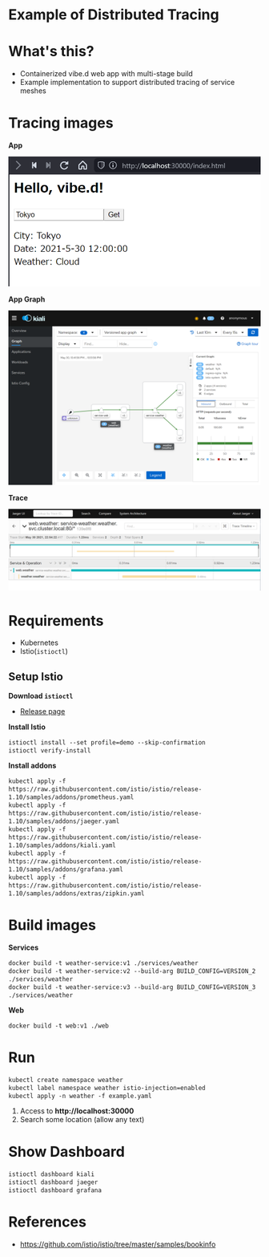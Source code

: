 # Example of Distributed Tracing

# What's this?

- Containerized vibe.d web app with multi-stage build
- Example implementation to support distributed tracing of service meshes

# Tracing images

__App__

![App](images/ss-app.png)

__App Graph__

![Kiali](images/ss-kiali.png)

__Trace__

![Jaeger](images/ss-jaeger.png)

# Requirements

- Kubernetes
- Istio(`istioctl`)

## Setup Istio

__Download `istioctl`__

- [Release page](https://github.com/istio/istio/releases)

__Install Istio__

```console
istioctl install --set profile=demo --skip-confirmation
istioctl verify-install
```

__Install addons__

```console
kubectl apply -f https://raw.githubusercontent.com/istio/istio/release-1.10/samples/addons/prometheus.yaml
kubectl apply -f https://raw.githubusercontent.com/istio/istio/release-1.10/samples/addons/jaeger.yaml
kubectl apply -f https://raw.githubusercontent.com/istio/istio/release-1.10/samples/addons/kiali.yaml
kubectl apply -f https://raw.githubusercontent.com/istio/istio/release-1.10/samples/addons/grafana.yaml
kubectl apply -f https://raw.githubusercontent.com/istio/istio/release-1.10/samples/addons/extras/zipkin.yaml
```

# Build images

__Services__

```
docker build -t weather-service:v1 ./services/weather
docker build -t weather-service:v2 --build-arg BUILD_CONFIG=VERSION_2 ./services/weather
docker build -t weather-service:v3 --build-arg BUILD_CONFIG=VERSION_3 ./services/weather
```

__Web__

```
docker build -t web:v1 ./web
```

# Run

```console
kubectl create namespace weather
kubectl label namespace weather istio-injection=enabled
kubectl apply -n weather -f example.yaml
```

1. Access to __http://localhost:30000__
2. Search some location (allow any text)


# Show Dashboard

```console
istioctl dashboard kiali
istioctl dashboard jaeger
istioctl dashboard grafana
```

# References

- https://github.com/istio/istio/tree/master/samples/bookinfo
